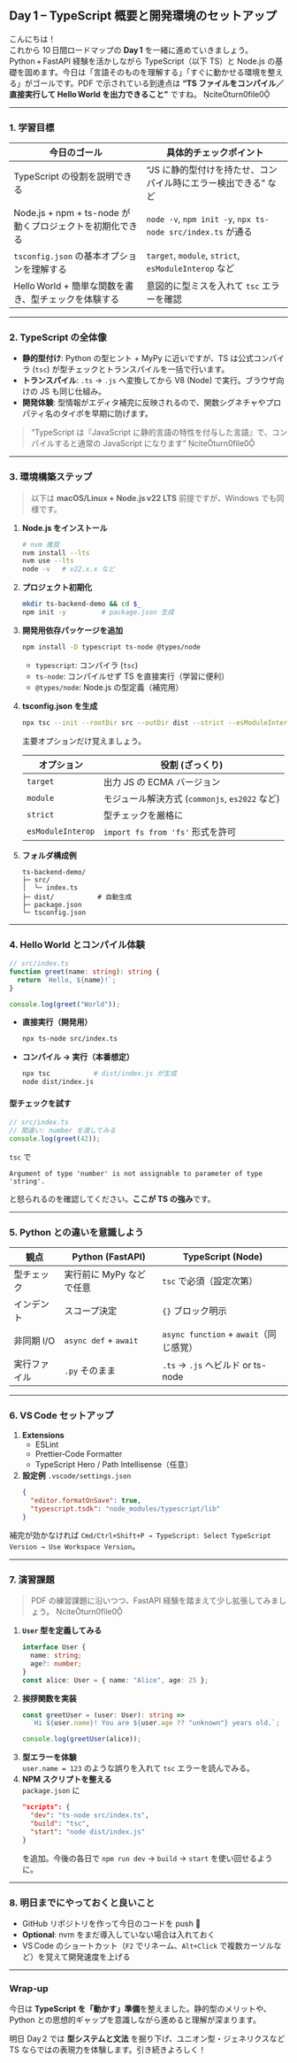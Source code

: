 ## Day 1 – TypeScript 概要と開発環境のセットアップ

こんにちは！  
これから 10 日間ロードマップの **Day 1** を一緒に進めていきましょう。Python + FastAPI 経験を活かしながら TypeScript（以下 TS）と Node.js の基礎を固めます。今日は「言語そのものを理解する」「すぐに動かせる環境を整える」がゴールです。PDF で示されている到達点は **“TS ファイルをコンパイル／直接実行して Hello World を出力できること”** ですね。 citeturn0file0  

---

### 1. 学習目標

| 今日のゴール | 具体的チェックポイント |
|--------------|------------------------|
| TypeScript の役割を説明できる | “JS に静的型付けを持たせ、コンパイル時にエラー検出できる” など |
| Node.js + npm + ts-node が動くプロジェクトを初期化できる | `node -v`, `npm init -y`, `npx ts-node src/index.ts` が通る |
| `tsconfig.json` の基本オプションを理解する | `target`, `module`, `strict`, `esModuleInterop` など |
| Hello World + 簡単な関数を書き、型チェックを体験する | 意図的に型ミスを入れて `tsc` エラーを確認 |

---

### 2. TypeScript の全体像

- **静的型付け**: Python の型ヒント + MyPy に近いですが、TS は公式コンパイラ (`tsc`) が型チェックとトランスパイルを一括で行います。  
- **トランスパイル**: `.ts` → `.js` へ変換してから V8 (Node) で実行。ブラウザ向けの JS も同じ仕組み。  
- **開発体験**: 型情報がエディタ補完に反映されるので、関数シグネチャやプロパティ名のタイポを早期に防げます。

> “TypeScript は『JavaScript に静的言語の特性を付与した言語』で、コンパイルすると通常の JavaScript になります” citeturn0file0

---

### 3. 環境構築ステップ

> 以下は **macOS/Linux + Node.js v22 LTS** 前提ですが、Windows でも同様です。

1. **Node.js をインストール**  
   ```bash
   # nvm 推奨
   nvm install --lts
   nvm use --lts
   node -v   # v22.x.x など
   ```
2. **プロジェクト初期化**  
   ```bash
   mkdir ts-backend-demo && cd $_
   npm init -y         # package.json 生成
   ```
3. **開発用依存パッケージを追加**  
   ```bash
   npm install -D typescript ts-node @types/node
   ```
   - `typescript`: コンパイラ (`tsc`)  
   - `ts-node`: コンパイルせず TS を直接実行（学習に便利）  
   - `@types/node`: Node.js の型定義（補完用）

4. **tsconfig.json を生成**  
   ```bash
   npx tsc --init --rootDir src --outDir dist --strict --esModuleInterop
   ```
   主要オプションだけ覚えましょう。

   | オプション        | 役割 (ざっくり) |
   |-------------------|-----------------|
   | `target`          | 出力 JS の ECMA バージョン |
   | `module`          | モジュール解決方式 (`commonjs`, `es2022` など) |
   | `strict`          | 型チェックを厳格に |
   | `esModuleInterop` | `import fs from 'fs'` 形式を許可 |

5. **フォルダ構成例**

   ```
   ts-backend-demo/
   ├─ src/
   │  └─ index.ts
   ├─ dist/           # 自動生成
   ├─ package.json
   └─ tsconfig.json
   ```

---

### 4. Hello World とコンパイル体験

```ts
// src/index.ts
function greet(name: string): string {
  return `Hello, ${name}!`;
}

console.log(greet("World"));
```

- **直接実行（開発用）**  
  ```bash
  npx ts-node src/index.ts
  ```
- **コンパイル → 実行（本番想定）**  
  ```bash
  npx tsc           # dist/index.js が生成
  node dist/index.js
  ```

#### 型チェックを試す
```ts
// src/index.ts
// 間違い: number を渡してみる
console.log(greet(42));
```
`tsc` で  
```
Argument of type 'number' is not assignable to parameter of type 'string'.
```
と怒られるのを確認してください。**ここが TS の強み**です。

---

### 5. Python との違いを意識しよう

| 観点            | Python (FastAPI) | TypeScript (Node) |
|-----------------|------------------|-------------------|
| 型チェック      | 実行前に MyPy などで任意 | `tsc` で必須（設定次第） |
| インデント       | スコープ決定      | `{}` ブロック明示 |
| 非同期 I/O      | `async def` + `await` | `async function` + `await`（同じ感覚） |
| 実行ファイル    | `.py` そのまま    | `.ts` → `.js` へビルド or ts-node |

---

### 6. VS Code セットアップ

1. **Extensions**  
   - ESLint  
   - Prettier‑Code Formatter  
   - TypeScript Hero / Path Intellisense（任意）
2. **設定例** `.vscode/settings.json`
   ```json
   {
     "editor.formatOnSave": true,
     "typescript.tsdk": "node_modules/typescript/lib"
   }
   ```

補完が効かなければ `Cmd/Ctrl+Shift+P → TypeScript: Select TypeScript Version → Use Workspace Version`。

---

### 7. 演習課題

> PDF の練習課題に沿いつつ、FastAPI 経験を踏まえて少し拡張してみましょう。 citeturn0file0  

1. **`User` 型を定義してみる**  
   ```ts
   interface User {
     name: string;
     age?: number;
   }
   const alice: User = { name: "Alice", age: 25 };
   ```
2. **挨拶関数を実装**  
   ```ts
   const greetUser = (user: User): string =>
     `Hi ${user.name}! You are ${user.age ?? "unknown"} years old.`;

   console.log(greetUser(alice));
   ```
3. **型エラーを体験**  
   `user.name = 123` のような誤りを入れて `tsc` エラーを読んでみる。
4. **NPM スクリプトを整える**  
   `package.json` に  
   ```json
   "scripts": {
     "dev": "ts-node src/index.ts",
     "build": "tsc",
     "start": "node dist/index.js"
   }
   ```
   を追加。今後の各日で `npm run dev` → `build` → `start` を使い回せるように。

---

### 8. 明日までにやっておくと良いこと

- GitHub リポジトリを作って今日のコードを push 🚀  
- **Optional**: nvm をまだ導入していない場合は入れておく  
- VS Code のショートカット（`F2` でリネーム、`Alt+Click` で複数カーソルなど）を覚えて開発速度を上げる

---

### Wrap‑up

今日は **TypeScript を「動かす」準備**を整えました。静的型のメリットや、Python との思想的ギャップを意識しながら進めると理解が深まります。  

明日 Day 2 では **型システムと文法** を掘り下げ、ユニオン型・ジェネリクスなど TS ならではの表現力を体験します。引き続きよろしく！
